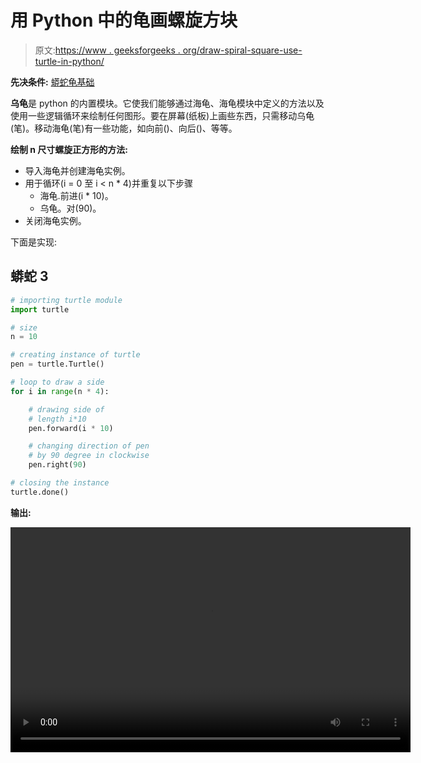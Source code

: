 # 用 Python 中的龟画螺旋方块

> 原文:[https://www . geeksforgeeks . org/draw-spiral-square-use-turtle-in-python/](https://www.geeksforgeeks.org/draw-spiraling-square-using-turtle-in-python/)

**先决条件:** [蟒蛇龟基础](https://www.geeksforgeeks.org/turtle-programming-python/)

**乌龟**是 python 的内置模块。它使我们能够通过海龟、海龟模块中定义的方法以及使用一些逻辑循环来绘制任何图形。要在屏幕(纸板)上画些东西，只需移动乌龟(笔)。移动海龟(笔)有一些功能，如向前()、向后()、等等。

**绘制 n 尺寸螺旋正方形的方法:**

*   导入海龟并创建海龟实例。
*   用于循环(i = 0 至 i < n * 4)并重复以下步骤
    *   海龟.前进(i * 10)。
    *   乌龟。对(90)。
*   关闭海龟实例。

下面是实现:

## 蟒蛇 3

```py
# importing turtle module
import turtle

# size 
n = 10

# creating instance of turtle
pen = turtle.Turtle()

# loop to draw a side
for i in range(n * 4):

    # drawing side of
    # length i*10
    pen.forward(i * 10)

    # changing direction of pen
    # by 90 degree in clockwise
    pen.right(90)

# closing the instance
turtle.done()
```

**输出:**

<video class="wp-video-shortcode" id="video-464067-1" width="640" height="360" preload="metadata" controls=""><source type="video/mp4" src="https://media.geeksforgeeks.org/wp-content/uploads/20200801163546/video.mp4?_=1">[https://media.geeksforgeeks.org/wp-content/uploads/20200801163546/video.mp4](https://media.geeksforgeeks.org/wp-content/uploads/20200801163546/video.mp4)</video>
